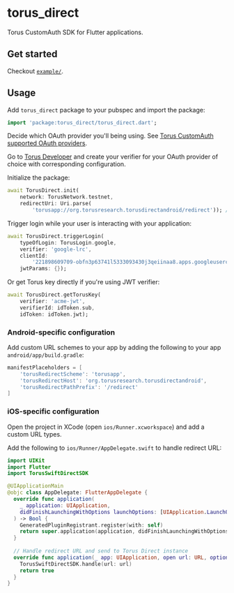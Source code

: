 # torus_direct

Torus CustomAuth SDK for Flutter applications.

## Get started

Checkout [`example/`](/example).

## Usage

Add `torus_direct` package to your pubspec and import the package:

```dart
import 'package:torus_direct/torus_direct.dart';
```

Decide which OAuth provider you'll being using. See [Torus CustomAuth supported OAuth providers](https://docs.tor.us/customauth/supported-authenticators-verifiers).

Go to [Torus Developer](https://developer.tor.us) and create your verifier for your OAuth provider of choice with corresponding configuration.

Initialize the package:

```dart
await TorusDirect.init(
    network: TorusNetwork.testnet,
    redirectUri: Uri.parse(
        'torusapp://org.torusresearch.torusdirectandroid/redirect')); // Replace with your app URL
```

Trigger login while your user is interacting with your application:

```dart
await TorusDirect.triggerLogin(
    typeOfLogin: TorusLogin.google,
    verifier: 'google-lrc',
    clientId:
        '221898609709-obfn3p63741l5333093430j3qeiinaa8.apps.googleusercontent.com',
    jwtParams: {});
```

Or get Torus key directly if you're using JWT verifier:

```dart
await TorusDirect.getTorusKey(
    verifier: 'acme-jwt',
    verifierId: idToken.sub,
    idToken: idToken.jwt);
```

### Android-specific configuration

Add custom URL schemes to your app by adding the following to your app `android/app/build.gradle`:

```groovy
manifestPlaceholders = [
    'torusRedirectScheme': 'torusapp',
    'torusRedirectHost': 'org.torusresearch.torusdirectandroid',
    'torusRedirectPathPrefix': '/redirect'
]
```

### iOS-specific configuration

Open the project in XCode (open `ios/Runner.xcworkspace`) and add a custom URL types.

Add the following to `ios/Runner/AppDelegate.swift` to handle redirect URL:

```swift
import UIKit
import Flutter
import TorusSwiftDirectSDK

@UIApplicationMain
@objc class AppDelegate: FlutterAppDelegate {
  override func application(
    _ application: UIApplication,
    didFinishLaunchingWithOptions launchOptions: [UIApplication.LaunchOptionsKey: Any]?
  ) -> Bool {
    GeneratedPluginRegistrant.register(with: self)
    return super.application(application, didFinishLaunchingWithOptions: launchOptions)
  }
    
  // Handle redirect URL and send to Torus Direct instance
  override func application(_ app: UIApplication, open url: URL, options: [UIApplication.OpenURLOptionsKey : Any] = [:]) -> Bool {
    TorusSwiftDirectSDK.handle(url: url)
    return true
  }
}

```
